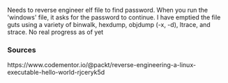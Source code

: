 Needs to reverse engineer elf file to find password. When you run the 'windows' file, it asks for the password to continue. I have emptied the file guts using a variety of binwalk, hexdump, objdump (-x, -d), ltrace, and strace. No real progress as of yet

<h3>Sources</h3>
https://www.codementor.io/@packt/reverse-engineering-a-linux-executable-hello-world-rjceryk5d
